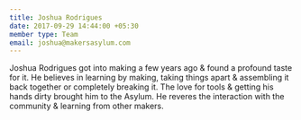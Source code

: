 ```yaml
---
title: Joshua Rodrigues
date: 2017-09-29 14:44:00 +05:30
member type: Team
email: joshua@makersasylum.com
---
```


Joshua Rodrigues got into making a few years ago & found a profound taste for it. He believes in learning by making, taking things apart & assembling it back together or completely breaking it. The love for tools & getting his hands dirty  brought him to the Asylum. He reveres the interaction with the community & learning from other makers.